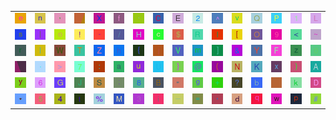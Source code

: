<table>
<tr>
<td><img src="65.gif"></td>
<td><img src="6E.gif"></td>
<td><img src="2C.gif"></td>
<td><img src="gr3.gif"></td>
<td><img src="58.gif"></td>
<td><img src="66.gif"></td>
<td><img src="60.gif"></td>
<td><img src="43.gif"></td>
<td><img src="45.gif"></td>
<td><img src="32.gif"></td>
<td><img src="5E.gif"></td>
<td><img src="76.gif"></td>
<td><img src="51.gif"></td>
<td><img src="50.gif"></td>
<td><img src="31.gif"></td>
<td><img src="4C.gif"></td>
</tr>
<tr>
<td><img src="73.gif"></td>
<td><img src="7C.gif"></td>
<td><img src="6F.gif"></td>
<td><img src="21.gif"></td>
<td><img src="2D.gif"></td>
<td><img src="2F.gif"></td>
<td><img src="48.gif"></td>
<td><img src="63.gif"></td>
<td><img src="24.gif"></td>
<td><img src="52.gif"></td>
<td><img src="6C.gif"></td>
<td><img src="5B.gif"></td>
<td><img src="4F.gif"></td>
<td><img src="39.gif"></td>
<td><img src="3C.gif"></td>
<td><img src="7E.gif"></td>
</tr>
<tr>
<td><img src="72.gif"></td>
<td><img src="49.gif"></td>
<td><img src="57.gif"></td>
<td><img src="54.gif"></td>
<td><img src="5A.gif"></td>
<td><img src="68.gif"></td>
<td><img src="7B.gif"></td>
<td><img src="6A.gif"></td>
<td><img src="56.gif"></td>
<td><img src="6D.gif"></td>
<td><img src="5D.gif"></td>
<td><img src="26.gif"></td>
<td><img src="59.gif"></td>
<td><img src="46.gif"></td>
<td><img src="7A.gif"></td>
<td><img src="30.gif"></td>
</tr>
<tr>
<td><img src="gr2.gif"></td>
<td><img src="2E.gif"></td>
<td><img src="3E.gif"></td>
<td><img src="37.gif"></td>
<td><img src="3A.gif"></td>
<td><img src="61.gif"></td>
<td><img src="75.gif"></td>
<td><img src="55.gif"></td>
<td><img src="7D.gif"></td>
<td><img src="40.gif"></td>
<td><img src="28.gif"></td>
<td><img src="4E.gif"></td>
<td><img src="4B.gif"></td>
<td><img src="78.gif"></td>
<td><img src="29.gif"></td>
<td><img src="41.gif"></td>
</tr>
<tr>
<td><img src="79.gif"></td>
<td><img src="36.gif"></td>
<td><img src="47.gif"></td>
<td><img src="4A.gif"></td>
<td><img src="53.gif"></td>
<td><img src="3B.gif"></td>
<td><img src="38.gif"></td>
<td><img src="42.gif"></td>
<td><img src="22.gif"></td>
<td><img src="67.gif"></td>
<td><img src="2B.gif"></td>
<td><img src="3F.gif"></td>
<td><img src="62.gif"></td>
<td><img src="gr1.gif"></td>
<td><img src="6B.gif"></td>
<td><img src="44.gif"></td>
</tr>
<tr>
<td><img src="2A.gif"></td>
<td><img src="35.gif"></td>
<td><img src="34.gif"></td>
<td><img src="74.gif"></td>
<td><img src="25.gif"></td>
<td><img src="4D.gif"></td>
<td><img src="33.gif"></td>
<td><img src="69.gif"></td>
<td><img src="5F.gif"></td>
<td><img src="3D.gif"></td>
<td><img src="27.gif"></td>
<td><img src="64.gif"></td>
<td><img src="71.gif"></td>
<td><img src="77.gif"></td>
<td><img src="70.gif"></td>
<td><img src="23.gif"></td>
</tr>
</table>
